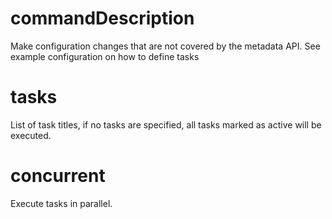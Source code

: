 # commandDescription

Make configuration changes that are not covered by the metadata API.
See example configuration on how to define tasks

# tasks

List of task titles, if no tasks are specified, all tasks marked as active will be executed.

# concurrent

Execute tasks in parallel.